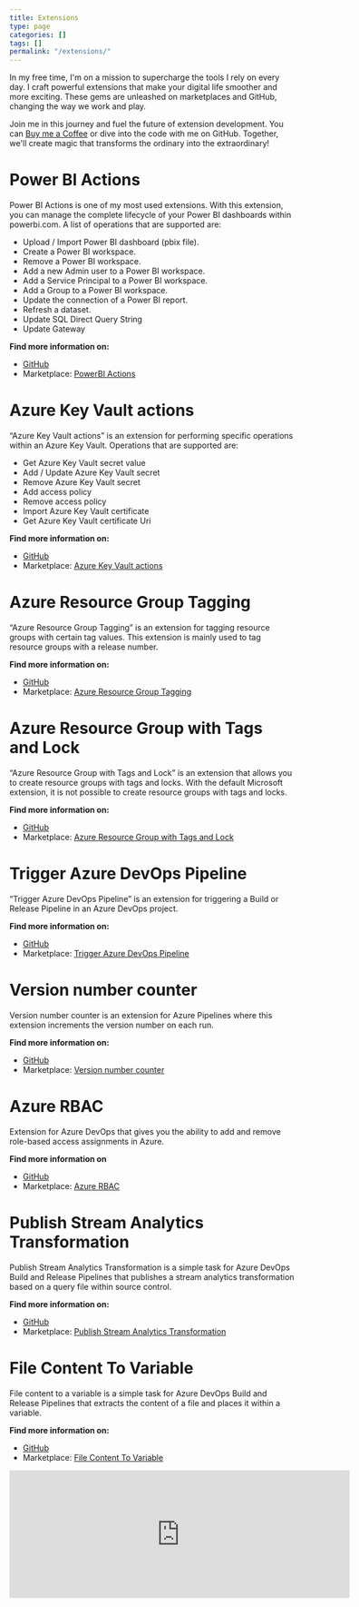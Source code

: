 ```yaml
---
title: Extensions
type: page
categories: []
tags: []
permalink: "/extensions/"
---
```

In my free time, I'm on a mission to supercharge the tools I rely on every day. I craft powerful extensions that make your digital life smoother and more exciting. These gems are unleashed on marketplaces and GitHub, changing the way we work and play.

Join me in this journey and fuel the future of extension development. You can  [Buy me a Coffee](https://www.buymeacoffee.com/maikvandergaag) or dive into the code with me on GitHub. Together, we'll create magic that transforms the ordinary into the extraordinary!

# Power BI Actions
Power BI Actions is one of my most used extensions. With this extension, you can manage the complete lifecycle of your Power BI dashboards within powerbi.com. A list of operations that are supported are:

- Upload / Import Power BI dashboard (pbix file).
- Create a Power BI workspace.
- Remove a Power BI workspace.
- Add a new Admin user to a Power BI workspace.
- Add a Service Principal to a Power BI workspace.
- Add a Group to a Power BI workspace.
- Update the connection of a Power BI report.
- Refresh a dataset.
- Update SQL Direct Query String
- Update Gateway

**Find more information on:**
- [GitHub](https://github.com/maikvandergaag/msft-extensions/tree/master/azuredevops/powerbiactions-new)
- Marketplace: [PowerBI Actions](https://marketplace.visualstudio.com/items?itemName=maikvandergaag.maikvandergaag-power-bi-actions)

# Azure Key Vault actions
“Azure Key Vault actions” is an extension for performing specific operations within an Azure Key Vault. Operations that are supported are:

- Get Azure Key Vault secret value
- Add / Update Azure Key Vault secret
- Remove Azure Key Vault secret
- Add access policy
- Remove access policy
- Import Azure Key Vault certificate
- Get Azure Key Vault certificate Uri

**Find more information on:**
- [GitHub](https://github.com/maikvandergaag/msft-extensions/tree/master/azuredevops/azurekeyvault)
- Marketplace: [Azure Key Vault actions](https://marketplace.visualstudio.com/items?itemName=maikvandergaag.maikvandergaag-azurekeyvault)

# Azure Resource Group Tagging
“Azure Resource Group Tagging” is an extension for tagging resource groups with certain tag values. This extension is mainly used to tag resource groups with a release number. 

**Find more information on:**
- [GitHub](https://github.com/maikvandergaag/msft-extensions/tree/master/azuredevops/azurergtag)
- Marketplace: [Azure Resource Group Tagging](https://marketplace.visualstudio.com/items?itemName=maikvandergaag.maikvandergaag-azurergtag)

# Azure Resource Group with Tags and Lock
“Azure Resource Group with Tags and Lock” is an extension that allows you to create resource groups with tags and locks. With the default Microsoft extension, it is not possible to create resource groups with tags and locks. 

**Find more information on:**
- [GitHub](https://github.com/maikvandergaag/msft-extensions/tree/master/azuredevops/azureresourcegroup)
- Marketplace: [Azure Resource Group with Tags and Lock](https://marketplace.visualstudio.com/items?itemName=maikvandergaag.maikvandergaag-azureresourcegroup)

# Trigger Azure DevOps Pipeline
“Trigger Azure DevOps Pipeline” is an extension for triggering a Build or Release Pipeline in an Azure DevOps project. 

**Find more information on:**
- [GitHub](https://github.com/maikvandergaag/msft-extensions/tree/master/azuredevops/triggerpipeline)
- Marketplace: [Trigger Azure DevOps Pipeline](https://marketplace.visualstudio.com/items?itemName=maikvandergaag.maikvandergaag-trigger-pipeline)

# Version number counter
Version number counter is an extension for Azure Pipelines where this extension increments the version number on each run.

**Find more information on:**
- [GitHub](https://github.com/maikvandergaag/msft-extensions/tree/master/azuredevops/versioncounter)
- Marketplace: [Version number counter](https://marketplace.visualstudio.com/items?itemName=maikvandergaag.maikvandergaag-versioncounter)

# Azure RBAC
Extension for Azure DevOps that gives you the ability to add and remove role-based access assignments in Azure.

**Find more information on**
- [GitHub](https://github.com/maikvandergaag/msft-extensions/tree/master/azuredevops/azurerbac)
- Marketplace: [Azure RBAC](https://marketplace.visualstudio.com/items?itemName=maikvandergaag.maikvandergaag-azurerbac)

# Publish Stream Analytics Transformation
Publish Stream Analytics Transformation is a simple task for Azure DevOps Build and Release Pipelines that publishes a stream analytics transformation based on a query file within source control. 

**Find more information on:**
- [GitHub](https://github.com/maikvandergaag/msft-extensions/tree/master/azuredevops/publishstreamanalyticstransformation)
- Marketplace: [Publish Stream Analytics Transformation](https://marketplace.visualstudio.com/items?itemName=maikvandergaag.maikvandergaag-publish-stream-analytics)

# File Content To Variable
File content to a variable is a simple task for Azure DevOps Build and Release Pipelines that extracts the content of a file and places it within a variable. 

**Find more information on:**
- [GitHub](https://github.com/maikvandergaag/msft-extensions/tree/master/azuredevops/filecontenttovariable)
- Marketplace: [File Content To Variable](https://marketplace.visualstudio.com/items?itemName=maikvandergaag.maikvandergaag-file-to-variable)

<div class="sponsor-frame"><iframe src="https://github.com/sponsors/maikvandergaag/card" title="Sponsor maikvandergaag" height="225" width="600" style="border: 0;"></iframe></div>


